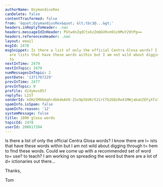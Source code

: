 ```yaml
---
authorName: OzymandiusRex
canDelete: false
contentTrasformed: false
from: '&quot;OzymandiusRex&quot; &lt;tbc3@...&gt;'
headers.inReplyToHeader: .nan
headers.messageIdInHeader: PGtwdnZqdCtxbzZmQGVHcm91cHMuY29tPg==
headers.referencesHeader: .nan
layout: email
msgId: 2478
msgSnippet: Is there a list of only the official Centra Glosa words? I know there
  are lists that have these words within but I am not wild about digging through them
  to
nextInTime: 2479
nextInTopic: 2479
numMessagesInTopic: 2
postDate: '1371767229'
prevInTime: 2477
prevInTopic: 0
profile: didymus857
replyTo: LIST
senderId: kOHz5MXKmqhc4bkdeAV6-2Sx9p5bVKr521rCfb2OQiRe41MWjabaUZEFyXfzXpf7dC3zetuduD9VxhRAU-0YcM40R0g
spamInfo.isSpam: false
spamInfo.reason: '12'
systemMessage: false
title: 1000 glosa words
topicId: 2478
userId: 200617394
---
```


Is there a list of only the official Centra Glosa words? I know there are l=
ists that have these words within but I am not wild about digging through t=
hem to find these words. Could we come up with a recommended set of word to=
 use? to teach? I am working on spreading the word but there are a lot of d=
ictionaries out there...

Thanks,

Tom


